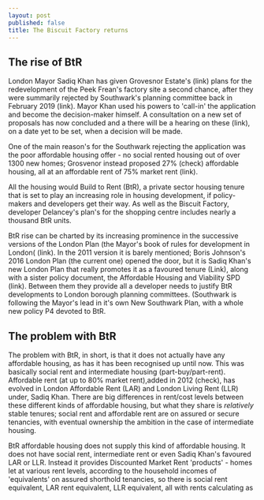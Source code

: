```yaml
---
layout: post
published: false
title: The Biscuit Factory returns
---
```

## The rise of BtR

London Mayor Sadiq Khan has given Grovesnor Estate's (link) plans for the redevelopment of the Peek Frean's factory site a second chance, after they were summarily rejected by Southwark's planning committee back in February 2019 (link).  Mayor Khan used his powers to 'call-in' the application and become the decision-maker himself.  A consultation on a new set of proposals has now concluded  and a there will be a hearing on these (link), on a date yet to be set, when a decision will be made.  

One of the main reason's for the Southwark rejecting the application was the poor affordable housing offer - no social rented housing out of over 1300 new homes;  Grosvenor instead proposed 27% (check) affordable housing, all at an affordable rent of 75% market rent (link).   

All the housing would Build to Rent (BtR), a private sector housing tenure that is set to play an increasing role in housing development, if policy-makers and developers get their way.  As well as the Biscuit Factory, developer Delancey's plan's for the shopping centre includes nearly a thousand BtR units. 

BtR rise can be charted by its increasing prominence in the successive versions of the London Plan (the Mayor's book of rules for development in London( (link).  In the 2011 version it is barely mentioned; Boris Johnson's 2016 London Plan (the current one) opened the door, but it is Sadiq Khan's new London Plan that really promotes it as a favoured tenure (Link), along with a sister policy document, the Affordable Housing and Viability SPD (link). Between them they provide all a developer needs to justify BtR developments to London borough planning committees.  (Southwark is following the Mayor's lead in it's own New Southwark Plan, with a whole new policy P4 devoted to BtR.

## The problem with BtR

The problem with BtR, in short, is that it does not actually have any affordable housing, as has it has been recognised up until now. This was basically social rent and intermediate housing (part-buy/part-rent). Affordable rent (at up to 80% market rent),added in 2012 (check), has evolved in London Affordable Rent (LAR) and London Living Rent (LLR) under, Sadiq Khan.  There are big differences in rent/cost levels between these different kinds of affordable housing, but what they share is _relatively_ stable tenures; social rent and affordable rent are on assured or secure tenancies, with eventual ownership the ambition in the case of intermediate housing.

BtR affordable housing does not supply this kind of affordable housing. It does not have social rent, intermediate rent or even Sadiq Khan's favoured LAR or LLR.  Instead it provides Discounted Market Rent 'products' - homes let at various rent levels, according to the household incomes of 'equivalents' on assured shorthold tenancies, so there is social rent equivalent, LAR rent equivalent, LLR equivalent, all with rents calculating as  





